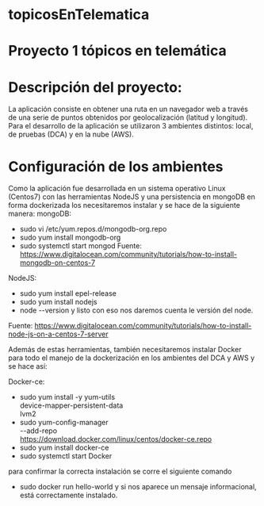 # topicosEnTelematica
# Proyecto 1 tópicos en telemática

# Descripción del proyecto:
La aplicación consiste en obtener una ruta en un navegador web a través de una serie de puntos obtenidos por geolocalización (latitud y longitud).
Para el desarrollo de la aplicación se utilizaron 3 ambientes distintos: local, de pruebas (DCA) y en la nube (AWS).

# Configuración de los ambientes

Como la aplicación fue desarrollada en un sistema operativo Linux (Centos7) con las herramientas NodeJS y una persistencia en mongoDB en forma dockerizada los necesitaremos instalar y se hace de la siguiente manera:
mongoDB:
* sudo vi /etc/yum.repos.d/mongodb-org.repo
*	sudo yum install mongodb-org
*	sudo systemctl start mongod
Fuente: https://www.digitalocean.com/community/tutorials/how-to-install-mongodb-on-centos-7

NodeJS:
*	sudo yum install epel-release
*	sudo yum install nodejs
*	node --version
y listo con eso nos daremos cuenta le versión del node.

Fuente: https://www.digitalocean.com/community/tutorials/how-to-install-node-js-on-a-centos-7-server

Además de estas herramientas, también necesitaremos instalar Docker para todo el manejo de la dockerización en los ambientes del DCA y 
AWS y se hace así:


Docker-ce:

*	sudo yum install -y yum-utils \
  	device-mapper-persistent-data \
 	lvm2
*	sudo yum-config-manager \
  	  --add-repo \
   	 https://download.docker.com/linux/centos/docker-ce.repo
*	sudo yum install docker-ce
*	sudo systemctl start Docker

para confirmar la correcta instalación se corre el siguiente comando
*	sudo docker run hello-world
y si nos aparece un mensaje informacional, está correctamente instalado.



